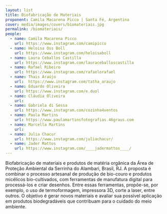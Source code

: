 ```yaml
---
layout: list
title: Biofabricação de Materiais
proponent: Camila Macarena Picco | Santa Fé, Argentina
cover: media/images/covers/biomateriais.jpg
permalink: /biomateriais/
people:
  - name: Camila Macarena Picco
    url: https://www.instagram.com/camipicco
  - name: Heloisa Oss Boll
    url: https://www.instagram.com/heloisaboll
  - name: Laura Ceballos Castilla
    url: https://www.instagram.com/lauraceballoscastilla
  - name: Rafael Ribeiro
    url: https://www.instagram.com/rafaelorafael
  - name: Thais Araújo
    url:  https://www.instagram.com/tatha_araujo
  - name: Eduardo Oliveira 
    url: https://www.instagram.com/e.duol  
  - name: Cláudia Oliveira 
    url: 
  - name: Gabriela di Sessa 
    url: https://www.instagram.com/cozinha4ventos
  - name: Paula Martins
    url: https://www.paulamartinsfotografias.46graus.com
  - name: Marcella Martins
    url: 
  - name: Julia Chacur
    url: https://www.instagram.com/juliachacur/
  - name: Jader Mattos
    url: https://www.instagram.com/____jadermattos____/
---
```

Biofabricação de materiais e produtos de matéria orgânica da Área de Proteção Ambiental da Serrinha do Alambari, Brasil, RJ. A proposta é combinar o processo artesanal de produção de bio-couro e produtos micélicos bio-cultivados, com ferramentas de manufatura digital para processá-los e criar desenhos. Entre essas ferramentas, propõe-se, por exemplo, o uso de termoformagem, impressora 3D, corte a laser, entre outros. O objetivo é gerar novos materiais e avaliar sua possível aplicação em produtos biodegradáveis que contribuam para o cuidado do meio ambiente.
